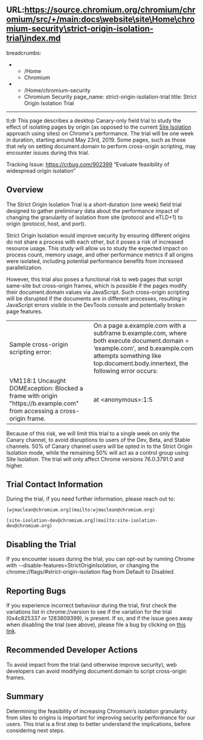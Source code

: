 URL:https://source.chromium.org/chromium/chromium/src/+/main:docs\website\site\Home\chromium-security\strict-origin-isolation-trial\index.md
---
breadcrumbs:
- - /Home
  - Chromium
- - /Home/chromium-security
  - Chromium Security
page_name: strict-origin-isolation-trial
title: Strict Origin Isolation Trial
---

tl;dr This page describes a desktop Canary-only field trial to study the effect
of isolating pages by origin (as opposed to the current [Site
Isolation](/Home/chromium-security/site-isolation) approach using sites) on
Chrome's performance. The trial will be one week in duration, starting around
May 23rd, 2019. Some pages, such as those that rely on setting document.domain
to perform cross-origin scripting, may encounter issues during this trial.

Tracking Issue: <https://crbug.com/902399> “Evaluate feasibility of widespread
origin isolation”

## Overview

The Strict Origin Isolation Trial is a short-duration (one week) field trial
designed to gather preliminary data about the performance impact of changing the
granularity of isolation from site (protocol and eTLD+1) to origin (protocol,
host, and port).

Strict Origin Isolation would improve security by ensuring different origins do
not share a process with each other, but it poses a risk of increased resource
usage. This study will allow us to study the expected impact on process count,
memory usage, and other performance metrics if all origins were isolated,
including potential performance benefits from increased parallelization.

However, this trial also poses a functional risk to web pages that script
same-site but cross-origin frames, which is possible if the pages modify their
document.domain values via JavaScript. Such cross-origin scripting will be
disrupted if the documents are in different processes, resulting in JavaScript
errors visible in the DevTools console and potentially broken page features.

<table>
<tr>

<td>Sample cross-origin scripting error:</td>

<td>On a page a.example.com with a subframe b.example.com, where both execute document.domain = ‘example.com’, and b.example.com attempts something like top.document.body.innertext, the following error occurs:</td>

</tr>
<tr>

<td>VM118:1 Uncaught DOMException: Blocked a frame with origin "https://b.example.com" from accessing a cross-origin frame.</td>

<td> at &lt;anonymous&gt;:1:5</td>

</tr>
</table>

Because of this risk, we will limit this trial to a single week on only the
Canary channel, to avoid disruptions to users of the Dev, Beta, and Stable
channels. 50% of Canary channel users will be opted in to the Strict Origin
Isolation mode, while the remaining 50% will act as a control group using Site
Isolation. The trial will only affect Chrome versions 76.0.3791.0 and higher.

## Trial Contact Information

During the trial, if you need further information, please reach out to:

    [wjmaclean@chromium.org](mailto:wjmaclean@chromium.org)

    [site-isolation-dev@chromium.org](mailto:site-isolation-dev@chromium.org)

## Disabling the Trial

If you encounter issues during the trial, you can opt-out by running Chrome with
--disable-features=StrictOriginIsolation, or changing the
chrome://flags/#strict-origin-isolation flag from Default to Disabled.

## Reporting Bugs

If you experience incorrect behaviour during the trial, first check the
variations list in chrome://version to see if the variation for the trial
(0x4c825337 or 1283609399), is present. If so, and if the issue goes away when
disabling the trial (see above), please file a bug by clicking on [this
link](https://bugs.chromium.org/p/chromium/issues/entry?template=Defect+report+from+user&components=Internals%3ESandbox%3ESiteIsolation&blocking=902399&cc=wjmaclean@chromium.org&summary=Issue+during+Strict+Origin+Isolation+Trial:).

## Recommended Developer Actions

To avoid impact from the trial (and otherwise improve security), web developers
can avoid modifying document.domain to script cross-origin frames.

## Summary

Determining the feasibility of increasing Chromium’s isolation granularity from
sites to origins is important for improving security performance for our users.
This trial is a first step to better understand the implications, before
considering next steps.

